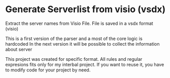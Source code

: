 # Generate Serverlist from visio (vsdx)
Extract the server names from Visio File. File is saved in a vsdx format (visio)

This is a first version of the parser and a most of the core logic is hardcoded
In the next version it will be possible to collect the information about server

This project was created for specific format. All rules and regular expresions fits only for my interbal project. If you want to reuse it, you have to modify code for your project by need.
